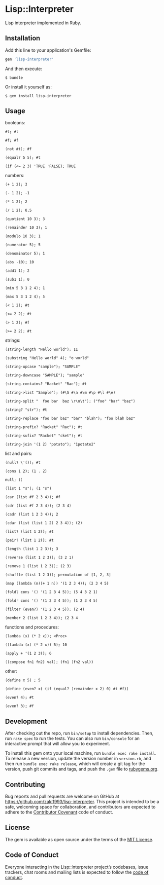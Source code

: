 # Lisp::Interpreter
Lisp interpreter implemented in Ruby.

## Installation

Add this line to your application's Gemfile:

```ruby
gem 'lisp-interpreter'
```

And then execute:

    $ bundle

Or install it yourself as:

    $ gem install lisp-interpreter

## Usage
booleans:

    #t; #t
    
    #f; #f
    
    (not #t); #f
    
    (equal? 5 5); #t
    
    (if (<= 2 3) 'TRUE 'FALSE); TRUE
    
numbers:
    
    (+ 1 2); 3
    
    (- 1 2); -1
    
    (* 1 2); 2
    
    (/ 1 2); 0.5
    
    (quotient 10 3); 3
    
    (remainder 10 3); 1
    
    (modulo 10 3); 1
    
    (numerator 5); 5
    
    (denominator 5); 1
    
    (abs -10); 10
    
    (add1 1); 2
    
    (sub1 1); 0
    
    (min 5 3 1 2 4); 1
    
    (max 5 3 1 2 4); 5
    
    (< 1 2); #t
    
    (<= 2 2); #t
    
    (> 1 2); #f
    
    (>= 2 2); #t
    
strings:
    
    (string-length "Hello world"); 11
    
    (substring "Hello world" 4); "o world"
    
    (string-upcase "sample"); "SAMPLE"
    
    (string-downcase "SAMPLE"); "sample"
    
    (string-contains? "Racket" "Rac"); #t
    
    (string->list "Sample"); (#\S #\a #\m #\p #\l #\e)
    
    (string-split "  foo bar  baz \r\n\t"); ("foo" "bar" "baz")
    
    (string? "str"); #t
    
    (string-replace "foo bar baz" "bar" "blah"); "foo blah baz"
    
    (string-prefix? "Racket" "Rac"); #t
    
    (string-sufix? "Racket" "cket"); #t
    
    (string-join '(1 2) "potato"); "1potato2"
    
list and pairs:
    
    (null? \'()); #t
    
    (cons 1 2); (1 . 2)
    
    null; ()
    
    (list 1 "s"); (1 "s")
    
    (car (list #f 2 3 4)); #f
    
    (cdr (list #f 2 3 4)); (2 3 4)
    
    (cadr (list 1 2 3 4)); 2
    
    (cdar (list (list 1 2) 2 3 4)); (2)
    
    (list? (list 1 2)); #t
    
    (pair? (list 1 2)); #t
    
    (length (list 1 2 3)); 3
    
    (reverse (list 1 2 3)); (3 2 1)
    
    (remove 1 (list 1 2 3)); (2 3)
    
    (shuffle (list 1 2 3)); permutation of [1, 2, 3]
    
    (map (lambda (n)(+ 1 n)) '(1 2 3 4)); (2 3 4 5)
    
    (foldl cons '() '(1 2 3 4 5)); (5 4 3 2 1)
    
    (foldr cons '() '(1 2 3 4 5)); (1 2 3 4 5)
    
    (filter (even?) '(1 2 3 4 5)); (2 4)
    
    (member 2 (list 1 2 3 4)); (2 3 4
    
functions and procedures:
    
    (lambda (x) (* 2 x)); <Proc>
    
    ((lambda (x) (* 2 x)) 5); 10
    
    (apply + '(1 2 3)); 6
    
    ((compose fn1 fn2) val); (fn1 (fn2 val))
    
other:
    
    (define x 5) ; 5
    
    (define (even? x) (if (equal? (remainder x 2) 0) #t #f))
    
    (even? 4); #t
    
    (even? 3); #f
    
## Development

After checking out the repo, run `bin/setup` to install dependencies. Then, run `rake spec` to run the tests. You can also run `bin/console` for an interactive prompt that will allow you to experiment.

To install this gem onto your local machine, run `bundle exec rake install`. To release a new version, update the version number in `version.rb`, and then run `bundle exec rake release`, which will create a git tag for the version, push git commits and tags, and push the `.gem` file to [rubygems.org](https://rubygems.org).

## Contributing

Bug reports and pull requests are welcome on GitHub at https://github.com/zaki1993/lisp-interpreter. This project is intended to be a safe, welcoming space for collaboration, and contributors are expected to adhere to the [Contributor Covenant](http://contributor-covenant.org) code of conduct.

## License

The gem is available as open source under the terms of the [MIT License](http://opensource.org/licenses/MIT).

## Code of Conduct

Everyone interacting in the Lisp::Interpreter project’s codebases, issue trackers, chat rooms and mailing lists is expected to follow the [code of conduct](https://github.com/zaki1993/lisp-interpreter/blob/master/CODE_OF_CONDUCT.md).
